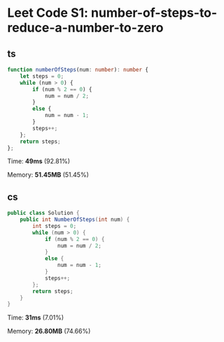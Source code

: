 # Leet Code S1: number-of-steps-to-reduce-a-number-to-zero

## ts

```ts
function numberOfSteps(num: number): number {
    let steps = 0;
    while (num > 0) {
        if (num % 2 == 0) {
            num = num / 2;
        }
        else {
            num = num - 1;
        }
        steps++;
    };
    return steps;
};
```

Time: **49ms** (92.81%)

Memory: **51.45MB** (51.45%)


## cs

```cs
public class Solution {
    public int NumberOfSteps(int num) {
        int steps = 0;
        while (num > 0) {
            if (num % 2 == 0) {
                num = num / 2;
            }
            else {
                num = num - 1;
            }
            steps++;
        };
        return steps;
    }
}
```

Time: **31ms** (7.01%)

Memory: **26.80MB** (74.66%)
